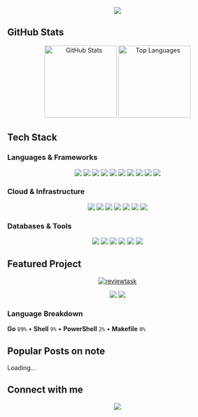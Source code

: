 <!-- Title with styling -->
<p align="center">
  <img src="https://capsule-render.vercel.app/api?type=rect&color=2E3440&height=120&section=header&text=🧊%20Biwakonbu's%20Dashboard&fontSize=28&fontColor=88C0D0&desc=Full-stack%20Developer%20/%20Cloud%20Native%20/%20OSS%20Enthusiast&descSize=16&descAlignY=75&fontAlignY=35" />
</p>

## GitHub Stats

<p align="center">
  <img src="https://github-readme-stats.vercel.app/api?username=biwakonbu&show_icons=true&hide=issues&theme=nord&bg_color=2E3440&title_color=88C0D0&text_color=ECEFF4&icon_color=81A1C1&border_color=5E81AC&border_radius=10" alt="GitHub Stats" height="165" />
  <img src="https://github-readme-stats.vercel.app/api/top-langs/?username=biwakonbu&layout=compact&langs_count=8&theme=nord&bg_color=2E3440&title_color=88C0D0&text_color=ECEFF4&border_color=5E81AC&border_radius=10" alt="Top Languages" height="165" />
</p>

## Tech Stack

### Languages & Frameworks
<p align="center">
  <img src="https://img.shields.io/badge/Go-%232E3440?style=for-the-badge&logo=go&logoColor=%2388C0D0&labelColor=%233B4252" />
  <img src="https://img.shields.io/badge/Rust-%232E3440?style=for-the-badge&logo=rust&logoColor=%2381A1C1&labelColor=%233B4252" />
  <img src="https://img.shields.io/badge/TypeScript-%232E3440?style=for-the-badge&logo=typescript&logoColor=%2388C0D0&labelColor=%233B4252" />
  <img src="https://img.shields.io/badge/JavaScript-%232E3440?style=for-the-badge&logo=javascript&logoColor=%23EBCB8B&labelColor=%233B4252" />
  <img src="https://img.shields.io/badge/Python-%232E3440?style=for-the-badge&logo=python&logoColor=%2388C0D0&labelColor=%233B4252" />
  <img src="https://img.shields.io/badge/Java-%232E3440?style=for-the-badge&logo=openjdk&logoColor=%23D08770&labelColor=%233B4252" />
  <img src="https://img.shields.io/badge/C%23-%232E3440?style=for-the-badge&logo=csharp&logoColor=%23B48EAD&labelColor=%233B4252" />
  <img src="https://img.shields.io/badge/React-%232E3440?style=for-the-badge&logo=react&logoColor=%2388C0D0&labelColor=%233B4252" />
  <img src="https://img.shields.io/badge/Next.js-%232E3440?style=for-the-badge&logo=nextdotjs&logoColor=%23ECEFF4&labelColor=%233B4252" />
  <img src="https://img.shields.io/badge/Vue.js-%232E3440?style=for-the-badge&logo=vuedotjs&logoColor=%23A3BE8C&labelColor=%233B4252" />
</p>

### Cloud & Infrastructure
<p align="center">
  <img src="https://img.shields.io/badge/Kubernetes-%232E3440?style=for-the-badge&logo=kubernetes&logoColor=%235E81AC&labelColor=%233B4252" />
  <img src="https://img.shields.io/badge/Docker-%232E3440?style=for-the-badge&logo=docker&logoColor=%2388C0D0&labelColor=%233B4252" />
  <img src="https://img.shields.io/badge/AWS-%232E3440?style=for-the-badge&logo=amazon-aws&logoColor=%23EBCB8B&labelColor=%233B4252" />
  <img src="https://img.shields.io/badge/Google%20Cloud-%232E3440?style=for-the-badge&logo=google-cloud&logoColor=%235E81AC&labelColor=%233B4252" />
  <img src="https://img.shields.io/badge/Microsoft%20Azure-%232E3440?style=for-the-badge&logo=microsoft-azure&logoColor=%2388C0D0&labelColor=%233B4252" />
  <img src="https://img.shields.io/badge/Terraform-%232E3440?style=for-the-badge&logo=terraform&logoColor=%23B48EAD&labelColor=%233B4252" />
  <img src="https://img.shields.io/badge/Helm-%232E3440?style=for-the-badge&logo=helm&logoColor=%235E81AC&labelColor=%233B4252" />
</p>

### Databases & Tools
<p align="center">
  <img src="https://img.shields.io/badge/PostgreSQL-%232E3440?style=for-the-badge&logo=postgresql&logoColor=%235E81AC&labelColor=%233B4252" />
  <img src="https://img.shields.io/badge/MySQL-%232E3440?style=for-the-badge&logo=mysql&logoColor=%2388C0D0&labelColor=%233B4252" />
  <img src="https://img.shields.io/badge/Redis-%232E3440?style=for-the-badge&logo=redis&logoColor=%23BF616A&labelColor=%233B4252" />
  <img src="https://img.shields.io/badge/MongoDB-%232E3440?style=for-the-badge&logo=mongodb&logoColor=%23A3BE8C&labelColor=%233B4252" />
  <img src="https://img.shields.io/badge/Git-%232E3440?style=for-the-badge&logo=git&logoColor=%23D08770&labelColor=%233B4252" />
  <img src="https://img.shields.io/badge/GitHub-%232E3440?style=for-the-badge&logo=github&logoColor=%23ECEFF4&labelColor=%233B4252" />
</p>

## Featured Project

<p align="center">
  <a href="https://github.com/biwakonbu/reviewtask">
    <img src="https://github-readme-stats.vercel.app/api/pin/?username=biwakonbu&repo=reviewtask&theme=nord&bg_color=2E3440&title_color=88C0D0&text_color=ECEFF4&icon_color=81A1C1&border_color=5E81AC" alt="reviewtask" />
  </a>
</p>

<p align="center">
  <img src="https://img.shields.io/github/stars/biwakonbu/reviewtask?color=%2388C0D0&label=%E2%AD%90%20Stars&labelColor=%234C566A&style=for-the-badge" />
  <img src="https://img.shields.io/github/languages/top/biwakonbu/reviewtask?color=%2381A1C1&label=Top%20Lang&labelColor=%234C566A&style=for-the-badge" />
</p>

### Language Breakdown
<!-- LANG_REVIEWTASK_START -->
**Go** `89%` • **Shell** `9%` • **PowerShell** `2%` • **Makefile** `0%`
<!-- LANG_REVIEWTASK_END -->

## Popular Posts on note
<!-- NOTE_POSTS_START -->
Loading...
<!-- NOTE_POSTS_END -->

## Connect with me

<p align="center">
  <!-- CONTACT_START -->
  <a href="https://x.com/biwakonbu">
    <img src="https://img.shields.io/badge/X-%40biwakonbu-%232E3440?style=for-the-badge&logo=x&logoColor=%2388C0D0&labelColor=%233B4252" />
  </a>
  <!-- CONTACT_END -->
</p>

